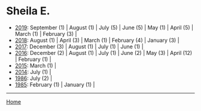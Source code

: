 # Sheila E.

  * [2019](./sheila-e-2019.md): 
      September (1) | 
      August (1) | 
      July (5) | 
      June (5) | 
      May (1) | 
      April (5) | 
      March (1) | 
      February (3) | 
  * [2018](./sheila-e-2018.md): 
      August (1) | 
      April (3) | 
      March (1) | 
      February (4) | 
      January (3) | 
  * [2017](./sheila-e-2017.md): 
      December (3) | 
      August (1) | 
      July (1) | 
      June (1) | 
  * [2016](./sheila-e-2016.md): 
      December (2) | 
      August (1) | 
      July (1) | 
      June (2) | 
      May (3) | 
      April (12) | 
      February (1) | 
  * [2015](./sheila-e-2015.md): 
      March (1) | 
  * [2014](./sheila-e-2014.md): 
      July (1) | 
  * [1986](./sheila-e-1986.md): 
      July (2) | 
  * [1985](./sheila-e-1985.md): 
      February (1) | 
      January (1) | 

----

[Home](../)
